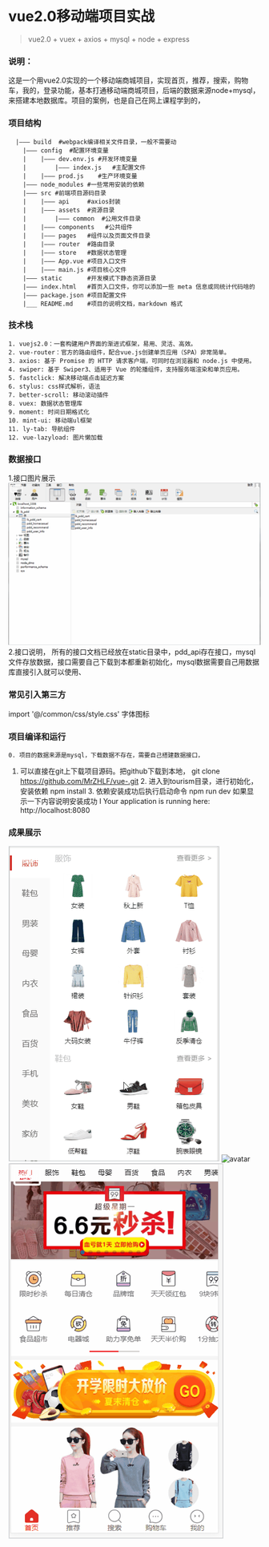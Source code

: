 # vue2.0移动端项目实战

> vue2.0 + vuex + axios + mysql + node + express

### 说明：
   这是一个用vue2.0实现的一个移动端商城项目，实现首页，推荐，搜索，购物车，我的，登录功能，基本打通移动端商城项目，后端的数据来源node+mysql，
	 来搭建本地数据库。项目的案例，也是自己在网上课程学到的，

### 项目结构
```
  |——— build  #webpack编译相关文件目录，一般不需要动
	|——— config  #配置环境变量
	|    |——— dev.env.js #开发环境变量
	|		 |——— index.js   #主配置文件
	|    |——— prod.js    #生产环境变量
	|——— node_modules #一些常用安装的依赖
	|——— src #前端项目源码目录
	|    |——— api     #axios封装
	|    |——— assets  #资源目录
	|		 |——— common  #公用文件目录
	|    |——— components   #公共组件
	|    |——— pages   #组件以及页面文件目录
	|    |——— router  #路由目录
	|    |——— store   #数据状态管理
	|    |——— App.vue #项目入口文件
	|    |——— main.js #项目核心文件
	|——— static       #开发模式下静态资源目录
	|——— index.html   #首页入口文件，你可以添加一些 meta 信息或同统计代码啥的
	|——— package.json #项目配置文件
	|___ README.md    #项目的说明文档，markdown 格式
```

### 技术栈
	1. vuejs2.0：一套构建用户界面的渐进式框架，易用、灵活、高效。
	2. vue-router：官方的路由组件，配合vue.js创建单页应用（SPA）非常简单。
	3. axios: 基于 Promise 的 HTTP 请求客户端，可同时在浏览器和 node.js 中使用。
	4. swiper: 基于 Swiper3、适用于 Vue 的轮播组件，支持服务端渲染和单页应用。
	5. fastclick: 解决移动端点击延迟方案
	6. stylus: css样式解析，语法
	7. better-scroll: 移动滚动插件
	8. vuex: 数据状态管理库
	9. moment: 时间日期格式化
	10. mint-ui: 移动端ul框架
	11. ly-tab: 导航组件
	12. vue-lazyload: 图片懒加载

### 数据接口

1.接口图片展示
![avatar](./static/999.gif)
2.接口说明，
所有的接口文档已经放在static目录中，pdd_api存在接口，mysql文件存放数据，接口需要自己下载到本都重新初始化，mysql数据需要自己用数据库直接引入就可以使用、

### 常见引入第三方
import '@/common/css/style.css' 字体图标

### 项目编译和运行

	0. 项目的数据来源是mysql，下载数据不存在，需要自己搭建数据接口，
  1. 可以直接在git上下载项目源码。把github下载到本地，
		git clone  https://github.com/MrZHLF/vue-.git
	2. 进入到tourism目录，进行初始化，安装依赖
		npm  install
	3. 依赖安装成功后执行启动命令
	   npm run dev
	  如果显示一下内容说明安装成功
	   I  Your application is running here: http://localhost:8080

### 成果展示
![avatar](./static/123.gif)
![avatar](./static/456.gif)
![avatar](./static/678.gif)